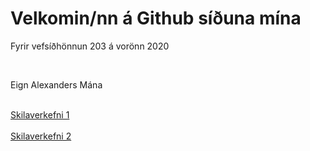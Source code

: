 <html>
    <head>
            <link rel="stylesheet" href="efnisyfirlit/efnisyfirlit.css.css">
    </head>
    <body>
        <h1>Velkomin/nn á Github síðuna mína</h1>
        <p>Fyrir vefsíðhönnun 203 á vorönn 2020</p>
            <br>
            <p>Eign Alexanders Mána</p>
            <br>
                <a href="https://github.com/Alexander-Mani/verkefni1">Skilaverkefni 1</a>
            <br>
            <br>
                <a href="https://alexander-mani.github.io/2020-Vor/recipes/index.html">Skilaverkefni 2</a>
            <br>
            <br>
        
   </body>
</html>



